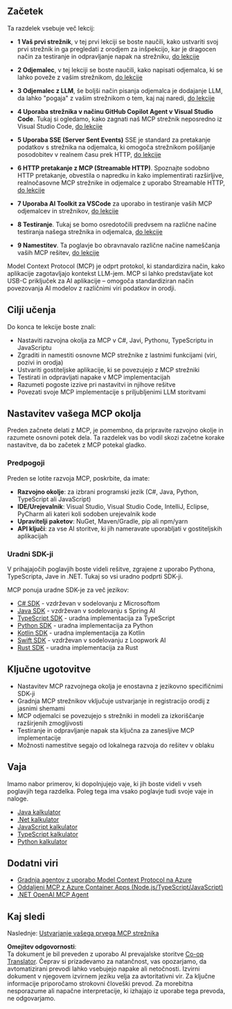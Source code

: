 <!--
CO_OP_TRANSLATOR_METADATA:
{
  "original_hash": "97f1c99b5b12cf03d4b1be68b3636a4a",
  "translation_date": "2025-07-04T19:12:48+00:00",
  "source_file": "03-GettingStarted/README.md",
  "language_code": "sl"
}
-->
## Začetek  

Ta razdelek vsebuje več lekcij:

- **1 Vaš prvi strežnik**, v tej prvi lekciji se boste naučili, kako ustvariti svoj prvi strežnik in ga pregledati z orodjem za inšpekcijo, kar je dragocen način za testiranje in odpravljanje napak na strežniku, [do lekcije](/03-GettingStarted/01-first-server/README.md)

- **2 Odjemalec**, v tej lekciji se boste naučili, kako napisati odjemalca, ki se lahko poveže z vašim strežnikom, [do lekcije](/03-GettingStarted/02-client/README.md)

- **3 Odjemalec z LLM**, še boljši način pisanja odjemalca je dodajanje LLM, da lahko "pogaja" z vašim strežnikom o tem, kaj naj naredi, [do lekcije](/03-GettingStarted/03-llm-client/README.md)

- **4 Uporaba strežnika v načinu GitHub Copilot Agent v Visual Studio Code**. Tukaj si ogledamo, kako zagnati naš MCP strežnik neposredno iz Visual Studio Code, [do lekcije](/03-GettingStarted/04-vscode/README.md)

- **5 Uporaba SSE (Server Sent Events)** SSE je standard za pretakanje podatkov s strežnika na odjemalca, ki omogoča strežnikom pošiljanje posodobitev v realnem času prek HTTP, [do lekcije](/03-GettingStarted/05-sse-server/README.md)

- **6 HTTP pretakanje z MCP (Streamable HTTP)**. Spoznajte sodobno HTTP pretakanje, obvestila o napredku in kako implementirati razširljive, realnočasovne MCP strežnike in odjemalce z uporabo Streamable HTTP, [do lekcije](/03-GettingStarted/06-http-streaming/README.md)

- **7 Uporaba AI Toolkit za VSCode** za uporabo in testiranje vaših MCP odjemalcev in strežnikov, [do lekcije](/03-GettingStarted/07-aitk/README.md)

- **8 Testiranje**. Tukaj se bomo osredotočili predvsem na različne načine testiranja našega strežnika in odjemalca, [do lekcije](/03-GettingStarted/08-testing/README.md)

- **9 Namestitev**. Ta poglavje bo obravnavalo različne načine nameščanja vaših MCP rešitev, [do lekcije](/03-GettingStarted/09-deployment/README.md)


Model Context Protocol (MCP) je odprt protokol, ki standardizira način, kako aplikacije zagotavljajo kontekst LLM-jem. MCP si lahko predstavljate kot USB-C priključek za AI aplikacije – omogoča standardiziran način povezovanja AI modelov z različnimi viri podatkov in orodji.

## Cilji učenja

Do konca te lekcije boste znali:

- Nastaviti razvojna okolja za MCP v C#, Javi, Pythonu, TypeScriptu in JavaScriptu
- Zgraditi in namestiti osnovne MCP strežnike z lastnimi funkcijami (viri, pozivi in orodja)
- Ustvariti gostiteljske aplikacije, ki se povezujejo z MCP strežniki
- Testirati in odpravljati napake v MCP implementacijah
- Razumeti pogoste izzive pri nastavitvi in njihove rešitve
- Povezati svoje MCP implementacije s priljubljenimi LLM storitvami

## Nastavitev vašega MCP okolja

Preden začnete delati z MCP, je pomembno, da pripravite razvojno okolje in razumete osnovni potek dela. Ta razdelek vas bo vodil skozi začetne korake nastavitve, da bo začetek z MCP potekal gladko.

### Predpogoji

Preden se lotite razvoja MCP, poskrbite, da imate:

- **Razvojno okolje**: za izbrani programski jezik (C#, Java, Python, TypeScript ali JavaScript)
- **IDE/Urejevalnik**: Visual Studio, Visual Studio Code, IntelliJ, Eclipse, PyCharm ali kateri koli sodoben urejevalnik kode
- **Upravitelji paketov**: NuGet, Maven/Gradle, pip ali npm/yarn
- **API ključi**: za vse AI storitve, ki jih nameravate uporabljati v gostiteljskih aplikacijah


### Uradni SDK-ji

V prihajajočih poglavjih boste videli rešitve, zgrajene z uporabo Pythona, TypeScripta, Jave in .NET. Tukaj so vsi uradno podprti SDK-ji.

MCP ponuja uradne SDK-je za več jezikov:
- [C# SDK](https://github.com/modelcontextprotocol/csharp-sdk) - vzdrževan v sodelovanju z Microsoftom
- [Java SDK](https://github.com/modelcontextprotocol/java-sdk) - vzdrževan v sodelovanju s Spring AI
- [TypeScript SDK](https://github.com/modelcontextprotocol/typescript-sdk) - uradna implementacija za TypeScript
- [Python SDK](https://github.com/modelcontextprotocol/python-sdk) - uradna implementacija za Python
- [Kotlin SDK](https://github.com/modelcontextprotocol/kotlin-sdk) - uradna implementacija za Kotlin
- [Swift SDK](https://github.com/modelcontextprotocol/swift-sdk) - vzdrževan v sodelovanju z Loopwork AI
- [Rust SDK](https://github.com/modelcontextprotocol/rust-sdk) - uradna implementacija za Rust

## Ključne ugotovitve

- Nastavitev MCP razvojnega okolja je enostavna z jezikovno specifičnimi SDK-ji
- Gradnja MCP strežnikov vključuje ustvarjanje in registracijo orodij z jasnimi shemami
- MCP odjemalci se povezujejo s strežniki in modeli za izkoriščanje razširjenih zmogljivosti
- Testiranje in odpravljanje napak sta ključna za zanesljive MCP implementacije
- Možnosti namestitve segajo od lokalnega razvoja do rešitev v oblaku

## Vaja

Imamo nabor primerov, ki dopolnjujejo vaje, ki jih boste videli v vseh poglavjih tega razdelka. Poleg tega ima vsako poglavje tudi svoje vaje in naloge.

- [Java kalkulator](./samples/java/calculator/README.md)
- [.Net kalkulator](../../../03-GettingStarted/samples/csharp)
- [JavaScript kalkulator](./samples/javascript/README.md)
- [TypeScript kalkulator](./samples/typescript/README.md)
- [Python kalkulator](../../../03-GettingStarted/samples/python)

## Dodatni viri

- [Gradnja agentov z uporabo Model Context Protocol na Azure](https://learn.microsoft.com/azure/developer/ai/intro-agents-mcp)
- [Oddaljeni MCP z Azure Container Apps (Node.js/TypeScript/JavaScript)](https://learn.microsoft.com/samples/azure-samples/mcp-container-ts/mcp-container-ts/)
- [.NET OpenAI MCP Agent](https://learn.microsoft.com/samples/azure-samples/openai-mcp-agent-dotnet/openai-mcp-agent-dotnet/)

## Kaj sledi

Naslednje: [Ustvarjanje vašega prvega MCP strežnika](./01-first-server/README.md)

**Omejitev odgovornosti**:  
Ta dokument je bil preveden z uporabo AI prevajalske storitve [Co-op Translator](https://github.com/Azure/co-op-translator). Čeprav si prizadevamo za natančnost, vas opozarjamo, da avtomatizirani prevodi lahko vsebujejo napake ali netočnosti. Izvirni dokument v njegovem izvirnem jeziku velja za avtoritativni vir. Za ključne informacije priporočamo strokovni človeški prevod. Za morebitna nesporazume ali napačne interpretacije, ki izhajajo iz uporabe tega prevoda, ne odgovarjamo.